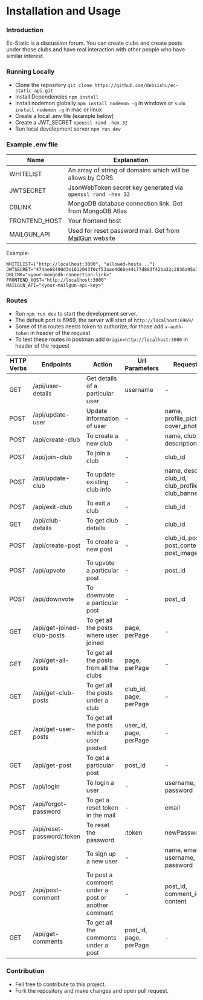 # Installation and Usage

### Introduction

Ec-Static is a discussion forum. You can create clubs and create posts under those clubs and have real interaction with other people who have similar interest.

### Running Locally

- Clone the repository `git clone https://github.com/debsishu/ec-static-api.git`
- Install Dependencies `npm install`
- Install nodemon globally `npm install nodemon -g` in windows or `sudo install nodemon -g` in mac or linux
- Create a local .env file (example below)
- Create a JWT_SECRET `openssl rand -hex 32`
- Run local development server `npm run dev`

### Example .env file

| Name          | Explanation                                                                        |
| ------------- | ---------------------------------------------------------------------------------- |
| WHITELIST     | An array of string of domains which will be allows by CORS                         |
| JWTSECRET     | JsonWebToken secret key generated via `openssl rand -hex 32`                       |
| DBLINK        | MongoDB database connection link. Get from MongoDB Atlas                           |
| FRONTEND_HOST | Your frontend host                                                                 |
| MAILGUN_API   | Used for reset password mail. Get from [MailGun](https://www.mailgun.com/) website |

Example:

```
WHITELIST=["http://localhost:3000", "allowed-hosts..."]
JWTSECRET="474ae68490d3e1612043f0cf53aae4d60e44c77d883f42ba32c2836a95a73527"
DBLINK="<your-mongodb-connection-link>"
FRONTEND_HOST="http://localhost:3000"
MAILGUN_API="<your-mailgun-api-key>"

```

### Routes

- Run `npm run dev` to start the development server.
- The default port is 6969, the server will start at `http://localhost:6969/`
- Some of this routes needs token to authorize, for those add `x-auth-token` in header of the request
- To test these routes in postman add `Origin=http://localhost:3000` in header of the request

| HTTP Verbs | Endpoints                  | Action                                            | Url Parameters         | Request Body                                                          | Token Required |
| ---------- | -------------------------- | ------------------------------------------------- | ---------------------- | --------------------------------------------------------------------- | -------------- |
| GET        | /api/user-details          | Get details of a particular user                  | username               | -                                                                     | NO             |
| POST       | /api/update-user           | Update information of user                        | -                      | name, profile_picture, cover_photo, bio                               | YES            |
| POST       | /api/create-club           | To create a new club                              | -                      | name, club_id, description                                            | YES            |
| POST       | /api/join-club             | To join a club                                    | -                      | club_id                                                               | YES            |
| POST       | /api/update-club           | To update existing club info                      | -                      | name, description, club_id, club_profile_picture, club_banner_picture | YES            |
| POST       | /api/exit-club             | To exit a club                                    | -                      | club_id                                                               | YES            |
| GET        | /api/club-details          | To get club details                               | -                      | club_id                                                               | NO             |
| POST       | /api/create-post           | To create a new post                              | -                      | club_id, post_title, post_content, post_image                         | YES            |
| POST       | /api/upvote                | To upvote a particular post                       | -                      | post_id                                                               | YES            |
| POST       | /api/downvote              | To downvote a particular post                     | -                      | post_id                                                               | YES            |
| GET        | /api/get-joined-club-posts | To get all the posts where user joined            | page, perPage          | -                                                                     | YES            |
| GET        | /api/get-all-posts         | To get all the posts from all the clubs           | page, perPage          | -                                                                     | NO             |
| GET        | /api/get-club-posts        | To get all the posts under a club                 | club_id, page, perPage | -                                                                     | NO             |
| GET        | /api/get-user-posts        | To get all the posts which a user posted          | user_id, page, perPage | -                                                                     | NO             |
| GET        | /api/get-post              | To get a particular post                          | post_id                | -                                                                     | NO             |
| POST       | /api/login                 | To login a user                                   | -                      | username, password                                                    | NO             |
| POST       | /api/forgot-password       | To get a reset token in the mail                  | -                      | email                                                                 | NO             |
| POST       | /api/reset-password/:token | To reset the password                             | :token                 | newPassword                                                           | NO             |
| POST       | /api/register              | To sign up a new user                             | -                      | name, email, username, password                                       | NO             |
| POST       | /api/post-comment          | To post a comment under a post or another comment | -                      | post_id, comment_id, content                                          | YES            |
| GET        | /api/get-comments          | To get all the comments under a post              | post_id, page, perPage | -                                                                     | NO             |

### Contribution

- Fell free to contribute to this project.
- Fork the repository and make changes and open pull request.
